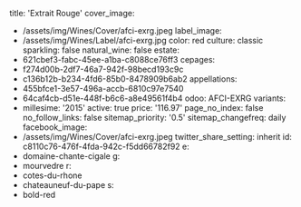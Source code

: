 title: 'Extrait Rouge'
cover_image:
  - /assets/img/Wines/Cover/afci-exrg.jpeg
label_image:
  - /assets/img/Wines/Label/afci-exrg.jpg
color: red
culture: classic
sparkling: false
natural_wine: false
estate:
  - 621cbef3-fabc-45ee-a1ba-c8088ce76ff3
cepages:
  - f274d00b-2df7-46a7-942f-98becd193c9c
  - c136b12b-b234-4fd6-85b0-8478909b6ab2
appellations:
  - 455bfce1-3e57-496a-accb-6810c97e7540
  - 64caf4cb-d51e-448f-b6c6-a8e49561f4b4
odoo: AFCI-EXRG
variants:
  -
    millesime: '2015'
    active: true
    price: '116.97'
page_no_index: false
no_follow_links: false
sitemap_priority: '0.5'
sitemap_changefreq: daily
facebook_image:
  - /assets/img/Wines/Cover/afci-exrg.jpeg
twitter_share_setting: inherit
id: c8110c76-476f-4fda-942c-f5dd66782f92
e:
  - domaine-chante-cigale
g:
  - mourvedre
r:
  - cotes-du-rhone
  - chateauneuf-du-pape
s:
  - bold-red
